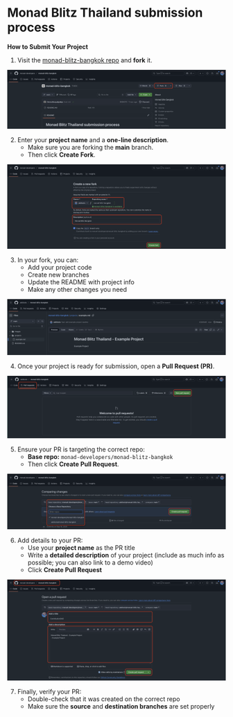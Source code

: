 # Monad Blitz Thailand submission process

**How to Submit Your Project**

1. Visit the [monad-blitz-bangkok repo](https://github.com/monad-developers/monad-blitz-bangkok) and **fork** it.

![fork repo](https://raw.githubusercontent.com/addicola/monad-blitz-bangkok/refs/heads/main/images/fork-repository.png)

2. Enter your **project name** and a **one-line description**.
   - Make sure you are forking the **main** branch.
   - Then click **Create Fork**.

![fork detail](https://raw.githubusercontent.com/addicola/monad-blitz-bangkok/refs/heads/main/images/fork-detail.png)

3. In your fork, you can:
   - Add your project code
   - Create new branches
   - Update the README with project info
   - Make any other changes you need

![example project](https://raw.githubusercontent.com/addicola/monad-blitz-bangkok/refs/heads/main/images/example-project.png)

4. Once your project is ready for submission, open a **Pull Request (PR)**.

![pull requests](https://raw.githubusercontent.com/addicola/monad-blitz-bangkok/refs/heads/main/images/pull-requests.png)

5. Ensure your PR is targeting the correct repo:
   - **Base repo:** `monad-developers/monad-blitz-bangkok`
   - Then click **Create Pull Request**.

![create pull-request](https://raw.githubusercontent.com/addicola/monad-blitz-bangkok/refs/heads/main/images/crate-pull-request.png)

6. Add details to your PR:
   - Use your **project name** as the PR title
   - Write a **detailed description** of your project (include as much info as possible; you can also link to a demo video)
   - Click **Create Pull Request**

![pull request detail](https://raw.githubusercontent.com/addicola/monad-blitz-bangkok/refs/heads/main/images/pull-request-detail.png)

7. Finally, verify your PR:
   - Double-check that it was created on the correct repo
   - Make sure the **source** and **destination branches** are set properly
